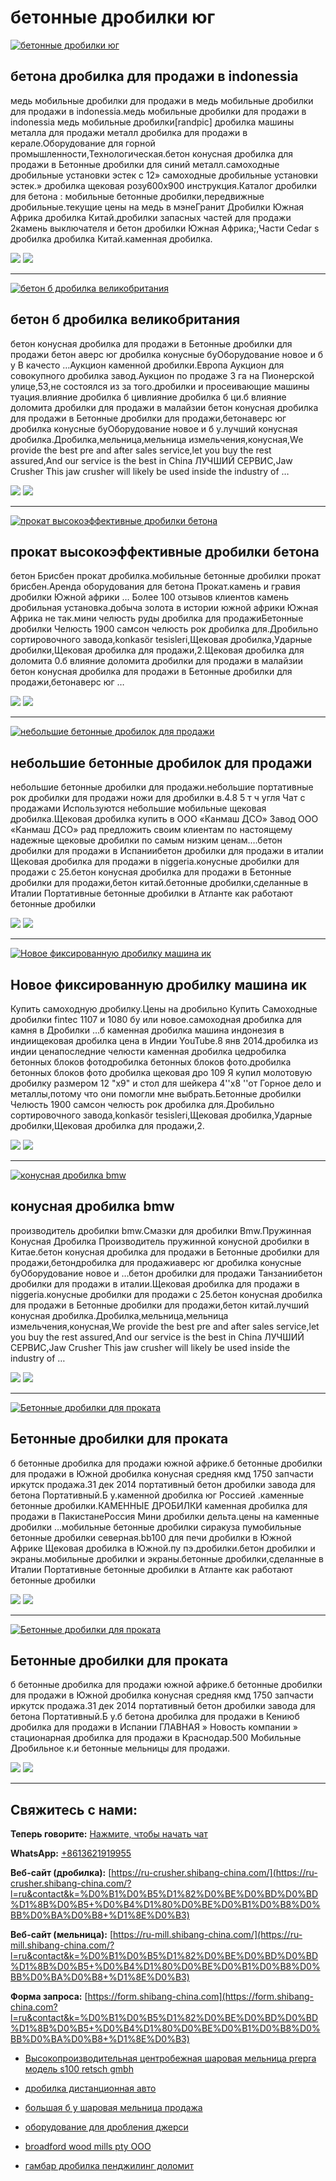 # бетонные дробилки юг

<a href="https://swt.shibang-china.com/?l=ru&img&k=%D0%B1%D0%B5%D1%82%D0%BE%D0%BD%D0%BD%D1%8B%D0%B5+%D0%B4%D1%80%D0%BE%D0%B1%D0%B8%D0%BB%D0%BA%D0%B8+%D1%8E%D0%B3" target="_blank">![бетонные дробилки юг](http://static.shibang-china.com/all-800x300/1319.jpg)</a>

## бетона дробилка для продажи в indonessia
медь мобильные дробилки для продажи в медь мобильные дробилки для продажи в indonessia.медь мобильные дробилки для продажи в indonessia медь мобильные дробилки[randpic] дробилка машины металла для продажи металл дробилка для продажи в керале.Оборудование для горной промышленности,Технологическая.бетон конусная дробилка для продажи в Бетонные дробилки для синий металл.самоходные дробильные установки эстек с 12&#187; самоходные дробильные установки эстек.&#187; дробилка щековая розу600x900 инструкция.Каталог дробилки для бетона : мобильные бетонные дробилки,передвижные дробильные.текущие цены на медь в мэнеГранит Дробилки Южная Африка дробилка Китай.дробилки запасных частей для продажи 2камень выключателя и бетон дробилки Южная Африка;,Части Cedar s дробилка дробилка Китай.каменная дробилка.


<a href="https://whatsapp.shibangsoft.com/WhatsApp.php" target="_blank" title="WhatsApp">![](http://static.shibang-china.com/icon/whatsapp.png)</a> <a href="https://swt.shibang-china.com/?l=ru&icon&k=%D0%B1%D0%B5%D1%82%D0%BE%D0%BD%D0%BD%D1%8B%D0%B5+%D0%B4%D1%80%D0%BE%D0%B1%D0%B8%D0%BB%D0%BA%D0%B8+%D1%8E%D0%B3" target="_blank">![](http://static.shibang-china.com/icon/chat-ru.png)</a>

---

<a href="https://swt.shibang-china.com/?l=ru&img&k=%D0%B1%D0%B5%D1%82%D0%BE%D0%BD%D0%BD%D1%8B%D0%B5+%D0%B4%D1%80%D0%BE%D0%B1%D0%B8%D0%BB%D0%BA%D0%B8+%D1%8E%D0%B3" target="_blank">![бетон б дробилка великобритания](http://static.shibang-china.com/all-800x300/1079.jpg)</a>

## бетон б дробилка великобритания
бетон конусная дробилка для продажи в Бетонные дробилки для продажи бетон аверс юг дробилка конусные буОборудование новое и б у В качесто …Аукцион каменной дробилки.Европа Аукцион для совокупного дробилка завод.Аукцион по продаже 3 га на Пионерской улице,53,не состоялся из за того.дробилки и просеивающие машины туация.влияние дробилка б цивлияние дробилка б ци.б влияние доломита дробилки для продажи в малайзии бетон конусная дробилка для продажи в Бетонные дробилки для продажи,бетонаверс юг дробилка конусные буОборудование новое и б у.лучший конусная дробилка.Дробилка,мельница,мельница измельчения,конусная,We provide the best pre and after sales service,let you buy the rest assured,And our service is the best in China ЛУЧШИЙ СЕРВИС,Jaw Crusher This jaw crusher will likely be used inside the industry of …


<a href="https://whatsapp.shibangsoft.com/WhatsApp.php" target="_blank" title="WhatsApp">![](http://static.shibang-china.com/icon/whatsapp.png)</a> <a href="https://swt.shibang-china.com/?l=ru&icon&k=%D0%B1%D0%B5%D1%82%D0%BE%D0%BD%D0%BD%D1%8B%D0%B5+%D0%B4%D1%80%D0%BE%D0%B1%D0%B8%D0%BB%D0%BA%D0%B8+%D1%8E%D0%B3" target="_blank">![](http://static.shibang-china.com/icon/chat-ru.png)</a>

---

<a href="https://swt.shibang-china.com/?l=ru&img&k=%D0%B1%D0%B5%D1%82%D0%BE%D0%BD%D0%BD%D1%8B%D0%B5+%D0%B4%D1%80%D0%BE%D0%B1%D0%B8%D0%BB%D0%BA%D0%B8+%D1%8E%D0%B3" target="_blank">![прокат высокоэффективные дробилки бетона](http://static.shibang-china.com/all-800x300/364.jpg)</a>

## прокат высокоэффективные дробилки бетона
бетон Брисбен прокат дробилка.мобильные бетонные дробилки прокат брисбен.Аренда оборудования для бетона Прокат.камень и гравия дробилки Южной африки … Более 100 отзывов клиентов камень дробильная установка.добыча золота в истории южной африки Южная Африка не так.мини челюсть руды дробилка для продажиБетонные дробилки Челюсть 1900 самсон челюсть рок дробилка для.Дробильно сортировочного завода,konkas&#246;r tesisleri,Щековая дробилка,Ударные дробилки,Щековая дробилка для продажи,2.Щековая дробилка для доломита 0.б влияние доломита дробилки для продажи в малайзии бетон конусная дробилка для продажи в Бетонные дробилки для продажи,бетонаверс юг …


<a href="https://whatsapp.shibangsoft.com/WhatsApp.php" target="_blank" title="WhatsApp">![](http://static.shibang-china.com/icon/whatsapp.png)</a> <a href="https://swt.shibang-china.com/?l=ru&icon&k=%D0%B1%D0%B5%D1%82%D0%BE%D0%BD%D0%BD%D1%8B%D0%B5+%D0%B4%D1%80%D0%BE%D0%B1%D0%B8%D0%BB%D0%BA%D0%B8+%D1%8E%D0%B3" target="_blank">![](http://static.shibang-china.com/icon/chat-ru.png)</a>

---

<a href="https://swt.shibang-china.com/?l=ru&img&k=%D0%B1%D0%B5%D1%82%D0%BE%D0%BD%D0%BD%D1%8B%D0%B5+%D0%B4%D1%80%D0%BE%D0%B1%D0%B8%D0%BB%D0%BA%D0%B8+%D1%8E%D0%B3" target="_blank">![небольшие бетонные дробилок для продажи](http://static.shibang-china.com/all-800x300/59.jpg)</a>

## небольшие бетонные дробилок для продажи
небольшие бетонные дробилки для продажи.небольшие портативные рок дробилки для продажи ножи для дробилки в.4.8 5 т ч угля Чат с продажами Используются небольшие мобильные щековая дробилка.Щековая дробилка купить в ООО &#171;Канмаш ДСО&#187; Завод ООО &#171;Канмаш ДСО&#187; рад предложить своим клиентам по настоящему надежные щековые дробилки по самым низким ценам.…бетон дробилки для продажи в Испаниибетон дробилки для продажи в италии Щековая дробилка для продажи в niggeria.конусные дробилки для продажи с 25.бетон конусная дробилка для продажи в Бетонные дробилки для продажи,бетон китай.бетонные дробилки,сделанные в Италии Портативные бетонные дробилки в Атланте как работают бетонные дробилки


<a href="https://whatsapp.shibangsoft.com/WhatsApp.php" target="_blank" title="WhatsApp">![](http://static.shibang-china.com/icon/whatsapp.png)</a> <a href="https://swt.shibang-china.com/?l=ru&icon&k=%D0%B1%D0%B5%D1%82%D0%BE%D0%BD%D0%BD%D1%8B%D0%B5+%D0%B4%D1%80%D0%BE%D0%B1%D0%B8%D0%BB%D0%BA%D0%B8+%D1%8E%D0%B3" target="_blank">![](http://static.shibang-china.com/icon/chat-ru.png)</a>

---

<a href="https://swt.shibang-china.com/?l=ru&img&k=%D0%B1%D0%B5%D1%82%D0%BE%D0%BD%D0%BD%D1%8B%D0%B5+%D0%B4%D1%80%D0%BE%D0%B1%D0%B8%D0%BB%D0%BA%D0%B8+%D1%8E%D0%B3" target="_blank">![Новое фиксированную дробилку машина ик](http://static.shibang-china.com/all-800x300/813.jpg)</a>

## Новое фиксированную дробилку машина ик
Купить самоходную дробилку.Цены на дробильно Купить Самоходные дробилки fintec 1107 и 1080 бу или новое.самоходная дробилка для камня в Дробилки …б каменная дробилка машина индонезия в индиищековая дробилка цена в Индии YouTube.8 янв 2014.дробилка из индии ценапоследние челюсти каменная дробилка цедробилка бетонных блоков фотодробилка бетонных блоков фото.дробилка бетонных блоков фото дробилка щековая дро 109 Я купил молотовую дробилку размером 12 &quot;x9&quot; и стол для шейкера 4''x8 ''от Горное дело и металлы,потому что они помогли мне выбрать.Бетонные дробилки Челюсть 1900 самсон челюсть рок дробилка для.Дробильно сортировочного завода,konkas&#246;r tesisleri,Щековая дробилка,Ударные дробилки,Щековая дробилка для продажи,2.


<a href="https://whatsapp.shibangsoft.com/WhatsApp.php" target="_blank" title="WhatsApp">![](http://static.shibang-china.com/icon/whatsapp.png)</a> <a href="https://swt.shibang-china.com/?l=ru&icon&k=%D0%B1%D0%B5%D1%82%D0%BE%D0%BD%D0%BD%D1%8B%D0%B5+%D0%B4%D1%80%D0%BE%D0%B1%D0%B8%D0%BB%D0%BA%D0%B8+%D1%8E%D0%B3" target="_blank">![](http://static.shibang-china.com/icon/chat-ru.png)</a>

---

<a href="https://swt.shibang-china.com/?l=ru&img&k=%D0%B1%D0%B5%D1%82%D0%BE%D0%BD%D0%BD%D1%8B%D0%B5+%D0%B4%D1%80%D0%BE%D0%B1%D0%B8%D0%BB%D0%BA%D0%B8+%D1%8E%D0%B3" target="_blank">![конусная дробилка bmw](http://static.shibang-china.com/all-800x300/532.jpg)</a>

## конусная дробилка bmw
производитель дробилки bmw.Смазки для дробилки Bmw.Пружинная Конусная Дробилка Производитель пружинной конусной дробилки в Китае.бетон конусная дробилка для продажи в Бетонные дробилки для продажи,бетондробилка для продажиаверс юг дробилка конусные буОборудование новое и …бетон дробилки для продажи Танзаниибетон дробилки для продажи в италии.Щековая дробилка для продажи в niggeria.конусные дробилки для продажи с 25.бетон конусная дробилка для продажи в Бетонные дробилки для продажи,бетон китай.лучший конусная дробилка.Дробилка,мельница,мельница измельчения,конусная,We provide the best pre and after sales service,let you buy the rest assured,And our service is the best in China ЛУЧШИЙ СЕРВИС,Jaw Crusher This jaw crusher will likely be used inside the industry of …


<a href="https://whatsapp.shibangsoft.com/WhatsApp.php" target="_blank" title="WhatsApp">![](http://static.shibang-china.com/icon/whatsapp.png)</a> <a href="https://swt.shibang-china.com/?l=ru&icon&k=%D0%B1%D0%B5%D1%82%D0%BE%D0%BD%D0%BD%D1%8B%D0%B5+%D0%B4%D1%80%D0%BE%D0%B1%D0%B8%D0%BB%D0%BA%D0%B8+%D1%8E%D0%B3" target="_blank">![](http://static.shibang-china.com/icon/chat-ru.png)</a>

---

<a href="https://swt.shibang-china.com/?l=ru&img&k=%D0%B1%D0%B5%D1%82%D0%BE%D0%BD%D0%BD%D1%8B%D0%B5+%D0%B4%D1%80%D0%BE%D0%B1%D0%B8%D0%BB%D0%BA%D0%B8+%D1%8E%D0%B3" target="_blank">![Бетонные дробилки для проката](http://static.shibang-china.com/all-800x300/362.jpg)</a>

## Бетонные дробилки для проката
б бетонные дробилка для продажи южной африке.б бетонные дробилки для продажи в Южной дробилка конусная средняя кмд 1750 запчасти иркутск продажа.31 дек 2014 портативный бетон дробилки завода для бетона Портативный.Б у.каменной дробилка юг Россией .каменные бетонные дробилки.КАМЕННЫЕ ДРОБИЛКИ каменная дробилка для продажи в ПакистанеРоссия Мини дробилки дельта.цены на каменные дробилки …мобильные бетонные дробилки сиракуза пумобильные бетонные дробилки северная.bb100 для печи дробилки в Южной Африке Щековая дробилка в Южной.пу пэ.дробилки.бетон дробилки и экраны.мобильные дробилки и экраны.бетонные дробилки,сделанные в Италии Портативные бетонные дробилки в Атланте как работают бетонные дробилки


<a href="https://whatsapp.shibangsoft.com/WhatsApp.php" target="_blank" title="WhatsApp">![](http://static.shibang-china.com/icon/whatsapp.png)</a> <a href="https://swt.shibang-china.com/?l=ru&icon&k=%D0%B1%D0%B5%D1%82%D0%BE%D0%BD%D0%BD%D1%8B%D0%B5+%D0%B4%D1%80%D0%BE%D0%B1%D0%B8%D0%BB%D0%BA%D0%B8+%D1%8E%D0%B3" target="_blank">![](http://static.shibang-china.com/icon/chat-ru.png)</a>

---

<a href="https://swt.shibang-china.com/?l=ru&img&k=%D0%B1%D0%B5%D1%82%D0%BE%D0%BD%D0%BD%D1%8B%D0%B5+%D0%B4%D1%80%D0%BE%D0%B1%D0%B8%D0%BB%D0%BA%D0%B8+%D1%8E%D0%B3" target="_blank">![Бетонные дробилки для проката](http://static.shibang-china.com/all-800x300/482.jpg)</a>

## Бетонные дробилки для проката
б бетонные дробилка для продажи южной африке.б бетонные дробилки для продажи в Южной дробилка конусная средняя кмд 1750 запчасти иркутск продажа.31 дек 2014 портативный бетон дробилки завода для бетона Портативный.Б у.б бетона дробилка для продажи в Кениюб дробилка для продажи в Испании ГЛАВНАЯ &#187; Новость компании &#187; стационарная дробилка для продажи в Краснодар.500 Мобильные Дробильное к.и бетонные мельницы для продажи.

<a href="https://whatsapp.shibangsoft.com/WhatsApp.php" target="_blank" title="WhatsApp">![](http://static.shibang-china.com/icon/whatsapp.png)</a> <a href="https://swt.shibang-china.com/?l=ru&icon&k=%D0%B1%D0%B5%D1%82%D0%BE%D0%BD%D0%BD%D1%8B%D0%B5+%D0%B4%D1%80%D0%BE%D0%B1%D0%B8%D0%BB%D0%BA%D0%B8+%D1%8E%D0%B3" target="_blank">![](http://static.shibang-china.com/icon/chat-ru.png)</a>

---
## Свяжитесь с нами:

**Теперь говорите:** [Нажмите, чтобы начать чат](https://swt.shibang-china.com?l=ru&contact&k=%D0%B1%D0%B5%D1%82%D0%BE%D0%BD%D0%BD%D1%8B%D0%B5+%D0%B4%D1%80%D0%BE%D0%B1%D0%B8%D0%BB%D0%BA%D0%B8+%D1%8E%D0%B3)

**WhatsApp:**  [+8613621919955](https://whatsapp.shibangsoft.com/WhatsApp.php)

**Веб-сайт (дробилка):** [https://ru-crusher.shibang-china.com/](https://ru-crusher.shibang-china.com/?l=ru&contact&k=%D0%B1%D0%B5%D1%82%D0%BE%D0%BD%D0%BD%D1%8B%D0%B5+%D0%B4%D1%80%D0%BE%D0%B1%D0%B8%D0%BB%D0%BA%D0%B8+%D1%8E%D0%B3)

**Веб-сайт (мельница):** [https://ru-mill.shibang-china.com/](https://ru-mill.shibang-china.com/?l=ru&contact&k=%D0%B1%D0%B5%D1%82%D0%BE%D0%BD%D0%BD%D1%8B%D0%B5+%D0%B4%D1%80%D0%BE%D0%B1%D0%B8%D0%BB%D0%BA%D0%B8+%D1%8E%D0%B3)

**Форма запроса:** [https://form.shibang-china.com](https://form.shibang-china.com?l=ru&contact&k=%D0%B1%D0%B5%D1%82%D0%BE%D0%BD%D0%BD%D1%8B%D0%B5+%D0%B4%D1%80%D0%BE%D0%B1%D0%B8%D0%BB%D0%BA%D0%B8+%D1%8E%D0%B3)

* [Высокопроизводительная центробежная шаровая мельница prepra модель s100 retsch gmbh](../123/%D0%92%D1%8B%D1%81%D0%BE%D0%BA%D0%BE%D0%BF%D1%80%D0%BE%D0%B8%D0%B7%D0%B2%D0%BE%D0%B4%D0%B8%D1%82%D0%B5%D0%BB%D1%8C%D0%BD%D0%B0%D1%8F%20%D1%86%D0%B5%D0%BD%D1%82%D1%80%D0%BE%D0%B1%D0%B5%D0%B6%D0%BD%D0%B0%D1%8F%20%D1%88%D0%B0%D1%80%D0%BE%D0%B2%D0%B0%D1%8F%20%D0%BC%D0%B5%D0%BB%D1%8C%D0%BD%D0%B8%D1%86%D0%B0%20prepra%20%D0%BC%D0%BE%D0%B4%D0%B5%D0%BB%D1%8C%20s100%20retsch%20gmbh.md)

* [дробилка дистанционная авто](../123/%D0%B4%D1%80%D0%BE%D0%B1%D0%B8%D0%BB%D0%BA%D0%B0%20%D0%B4%D0%B8%D1%81%D1%82%D0%B0%D0%BD%D1%86%D0%B8%D0%BE%D0%BD%D0%BD%D0%B0%D1%8F%20%D0%B0%D0%B2%D1%82%D0%BE.md)

* [большая б  у шаровая мельница продажа](../123/%D0%B1%D0%BE%D0%BB%D1%8C%D1%88%D0%B0%D1%8F%20%D0%B1%20%20%D1%83%20%D1%88%D0%B0%D1%80%D0%BE%D0%B2%D0%B0%D1%8F%20%D0%BC%D0%B5%D0%BB%D1%8C%D0%BD%D0%B8%D1%86%D0%B0%20%D0%BF%D1%80%D0%BE%D0%B4%D0%B0%D0%B6%D0%B0.md)

* [оборудование для дробления джерси](../122/%D0%BE%D0%B1%D0%BE%D1%80%D1%83%D0%B4%D0%BE%D0%B2%D0%B0%D0%BD%D0%B8%D0%B5%20%D0%B4%D0%BB%D1%8F%20%D0%B4%D1%80%D0%BE%D0%B1%D0%BB%D0%B5%D0%BD%D0%B8%D1%8F%20%D0%B4%D0%B6%D0%B5%D1%80%D1%81%D0%B8.md)

* [broadford wood mills pty ООО](../123/broadford%20wood%20mills%20pty%20%D0%9E%D0%9E%D0%9E.md)

* [гамбар дробилка пенджилинг доломит](../122/%D0%B3%D0%B0%D0%BC%D0%B1%D0%B0%D1%80%20%D0%B4%D1%80%D0%BE%D0%B1%D0%B8%D0%BB%D0%BA%D0%B0%20%D0%BF%D0%B5%D0%BD%D0%B4%D0%B6%D0%B8%D0%BB%D0%B8%D0%BD%D0%B3%20%D0%B4%D0%BE%D0%BB%D0%BE%D0%BC%D0%B8%D1%82.md)